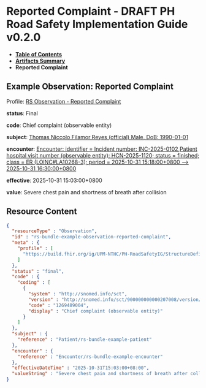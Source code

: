 # Reported Complaint - DRAFT PH Road Safety Implementation Guide v0.2.0

* [**Table of Contents**](toc.md)
* [**Artifacts Summary**](artifacts.md)
* **Reported Complaint**

## Example Observation: Reported Complaint

Profile: [RS Observation - Reported Complaint](StructureDefinition-rs-observation-reported-complaint.md)

**status**: Final

**code**: Chief complaint (observable entity)

**subject**: [Thomas Niccolo Filamor Reyes (official) Male, DoB: 1990-01-01](Patient-rs-bundle-example-patient.md)

**encounter**: [Encounter: identifier = Incident number: INC-2025-0102,Patient hospital visit number (observable entity): HCN-2025-1120; status = finished; class = ER (LOINC#LA10268-3); period = 2025-10-31 15:18:00+0800 --> 2025-10-31 16:30:00+0800](Encounter-rs-bundle-example-encounter.md)

**effective**: 2025-10-31 15:03:00+0800

**value**: Severe chest pain and shortness of breath after collision



## Resource Content

```json
{
  "resourceType" : "Observation",
  "id" : "rs-bundle-example-observation-reported-complaint",
  "meta" : {
    "profile" : [
      "https://build.fhir.org/ig/UPM-NTHC/PH-RoadSafetyIG/StructureDefinition/rs-observation-reported-complaint"
    ]
  },
  "status" : "final",
  "code" : {
    "coding" : [
      {
        "system" : "http://snomed.info/sct",
        "version" : "http://snomed.info/sct/900000000000207008/version/20241001",
        "code" : "1269489004",
        "display" : "Chief complaint (observable entity)"
      }
    ]
  },
  "subject" : {
    "reference" : "Patient/rs-bundle-example-patient"
  },
  "encounter" : {
    "reference" : "Encounter/rs-bundle-example-encounter"
  },
  "effectiveDateTime" : "2025-10-31T15:03:00+08:00",
  "valueString" : "Severe chest pain and shortness of breath after collision"
}

```
